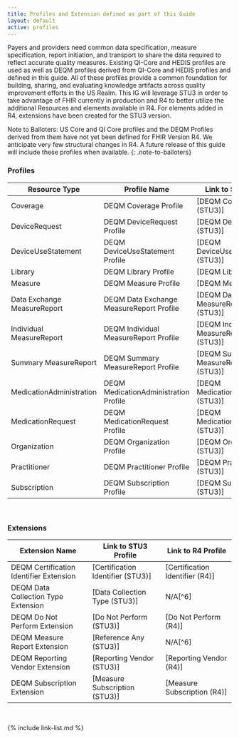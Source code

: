 ```yaml
---
title: Profiles and Extension defined as part of this Guide
layout: default
active: profiles
---
```


   Payers and providers need common data specification, measure specification, report initiation, and transport to share the data required to reflect accurate quality measures. Existing QI-Core and HEDIS profiles are used as well as DEQM profiles derived from QI-Core and HEDIS profiles and defined in this guide. All of these profiles provide a common foundation for building, sharing, and evaluating knowledge artifacts across quality improvement efforts in the US Realm. This IG will leverage STU3 in order to take advantage of FHIR currently in production and R4 to better utilize the additional Resources and elements available in R4.  For elements added in R4, extensions have been created for the STU3 version.

Note to Balloters: US Core and QI Core profiles and the DEQM Profiles derived from them have
not yet been defined for FHIR Version R4.  We anticipate very few
structural changes in R4.  A future release of this guide will include
these profiles when available.
{: .note-to-balloters}

### Profiles

|Resource Type|Profile Name|Link to STU3 Profile|Link to R4 Profile|
|---|---|---|---|
|Coverage|DEQM Coverage Profile|[DEQM Coverage (STU3)]|[DEQM Coverage (R4)]||
|DeviceRequest|DEQM DeviceRequest Profile|[DEQM DeviceRequest (STU3)]|[DEQM DeviceRequest (R4)]|
|DeviceUseStatement|DEQM DeviceUseStatement Profile|[DEQM DeviceUseStatement (STU3)]|[DEQM DeviceUseStatement (R4)]|
|Library|DEQM Library Profile|[DEQM Library (STU3)]|[DEQM Library (R4)]|
|Measure|DEQM Measure Profile|[DEQM Measure (STU3)]|[DEQM Measure (R4)]|
|Data Exchange MeasureReport|DEQM Data Exchange MeasureReport Profile|[DEQM Data Exchange MeasureReport Profile (STU3)]|[DEQM Data Exchange MeasureReport Profile (R4)]|
|Individual MeasureReport|DEQM Individual MeasureReport Profile|[DEQM Individual MeasureReport Profile (STU3)]|[DEQM Individual MeasureReport Profile (R4)]|
|Summary MeasureReport|DEQM Summary MeasureReport Profile|[DEQM Summary MeasureReport Profile (STU3)]|[DEQM Summary MeasureReport Profile (R4)]|
|MedicationAdministration|DEQM MedicationAdministration Profile|[DEQM MedicationAdministration (STU3)]|[DEQM MedicationAdministration (R4)]|
|MedicationRequest|DEQM MedicationRequest Profile|[DEQM MedicationRequest (STU3)]|[DEQM MedicationRequest (R4)]|
|Organization|DEQM Organization Profile|[DEQM Organization (STU3)]|[DEQM Organization (R4)]|
|Practitioner|DEQM Practitioner Profile|[DEQM Practitioner (STU3)]|[DEQM Practitioner (R4)]|
|Subscription|DEQM Subscription Profile|[DEQM Subscription (STU3)]|[DEQM Subscription (R4)]|

<br />

### Extensions

|Extension Name|Link to STU3 Profile|Link to R4 Profile|
|---|---|---|
|DEQM Certification Identifier Extension|[Certification Identifier (STU3)]|[Certification Identifier (R4)]|
|DEQM Data Collection Type Extension|[Data Collection Type (STU3)]|N/A[^6]|
|DEQM Do Not Perform Extension|[Do Not Perform (STU3)]|[Do Not Perform (R4)]|
|DEQM Measure Report Extension|[Reference Any (STU3)]|N/A[^6]|
|DEQM Reporting Vendor Extension|[Reporting Vendor (STU3)]|[Reporting Vendor (R4)]|
|DEQM Subscription Extension|[Measure Subscription (STU3)]|[Measure Subscription (R4)]|

<br />

{% include link-list.md %}
